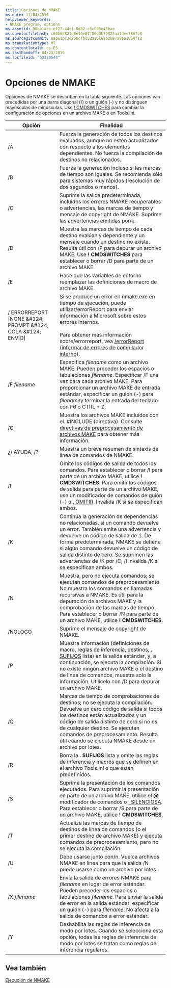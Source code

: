 ```yaml
---
title: Opciones de NMAKE
ms.date: 11/04/2016
helpviewer_keywords:
- NMAKE program, options
ms.assetid: 00ba1aec-ef27-44cf-8d82-c5c095e45bae
ms.openlocfilehash: c60b6d821d8e16e87f86e3b79825aa1dee7867c8
ms.sourcegitcommit: 0ab61bc3d2b6cfbd52a16c6ab2b97a8ea1864f12
ms.translationtype: MT
ms.contentlocale: es-ES
ms.lasthandoff: 04/23/2019
ms.locfileid: "62320544"
---
```

# <a name="nmake-options"></a>Opciones de NMAKE

Opciones de NMAKE se describen en la tabla siguiente. Las opciones van precedidas por una barra diagonal (/) o un guión (-) y no distinguen mayúsculas de minúsculas. Use [! CMDSWITCHES](makefile-preprocessing-directives.md) para cambiar la configuración de opciones en un archivo MAKE o en Tools.ini.

|Opción|Finalidad|
|------------|-------------|
|/A|Fuerza la generación de todos los destinos evaluados, aunque no estén actualizados con respecto a los elementos dependientes. No fuerza la compilación de destinos no relacionados.|
|/B|Fuerza la generación incluso si las marcas de tiempo son iguales. Se recomienda sólo para sistemas muy rápidos (resolución de dos segundos o menos).|
|/C|Suprime la salida predeterminada, incluidos los errores NMAKE recuperables o advertencias, las marcas de tiempo y mensaje de copyright de NMAKE. Suprime las advertencias emitidas por/k.|
|/D|Muestra las marcas de tiempo de cada destino evalúan y dependiente y un mensaje cuando un destino no existe. Resulta útil con /P para depurar un archivo MAKE. Use **! CMDSWITCHES** para establecer o borrar /D para parte de un archivo MAKE.|
|/E|Hace que las variables de entorno reemplazar las definiciones de macro de archivo MAKE.|
|/ ERRORREPORT [NONE &AMP;#124; PROMPT &AMP;#124; COLA &AMP;#124; ENVÍO]|Si se produce un error en nmake.exe en tiempo de ejecución, puede utilizar/errorReport para enviar información a Microsoft sobre estos errores internos.<br /><br /> Para obtener más información sobre/errorreport, vea [/errorReport (informar de errores de compilador interno)](errorreport-report-internal-compiler-errors.md).|
|/F *filename*|Especifica *filename* como un archivo MAKE. Pueden preceder los espacios o tabulaciones *filename*. Especificar /F una vez para cada archivo MAKE. Para proporcionar un archivo MAKE de entrada estándar, especificar un guión (-) para *filename*y terminar la entrada del teclado con F6 o CTRL + Z.|
|/G|Muestra los archivos MAKE incluidos con el. #INCLUDE (directiva).  Consulte [directivas de preprocesamiento de archivos MAKE](makefile-preprocessing-directives.md) para obtener más información.|
|¿/ AYUDA, /?|Muestra un breve resumen de sintaxis de línea de comandos de NMAKE.|
|/I|Omite los códigos de salida de todos los comandos. Para establecer o borrar /I para parte de un archivo MAKE, utilice **! CMDSWITCHES**. Para omitir los códigos de salida para parte de un archivo MAKE, use un modificador de comandos de guión (-) o [. OMITIR](dot-directives.md). Invalida /K si se especifican ambos.|
|/K|Continúa la generación de dependencias no relacionadas, si un comando devuelve un error. También emite una advertencia y devuelve un código de salida de 1. De forma predeterminada, NMAKE se detiene si algún comando devuelve un código de salida distinto de cero. Se suprimen las advertencias de /K por /C; /I invalida /K si se especifican ambos.|
|/N|Muestra, pero no ejecuta comandos; se ejecutan comandos de preprocesamiento. No muestra los comandos en llamadas recursivas a NMAKE. Es útil para la depuración de archivos MAKE y la comprobación de las marcas de tiempo. Para establecer o borrar /N para parte de un archivo MAKE, utilice **! CMDSWITCHES**.|
|/NOLOGO|Suprime el mensaje de copyright de NMAKE.|
|/P|Muestra información (definiciones de macro, reglas de inferencia, destinos, [. SUFIJOS](dot-directives.md) lista) en la salida estándar, y, a continuación, se ejecuta la compilación. Si no existe ningún archivo MAKE o el destino de línea de comandos, muestra solo la información. Utilícelo con /D para depurar un archivo MAKE.|
|/Q|Marcas de tiempo de comprobaciones de destinos; no se ejecuta la compilación. Devuelve un cero código de salida si todos los destinos están actualizados y un código de salida distinto de cero si no es de cualquier destino. Se ejecutan comandos de preprocesamiento. Resulta útil cuando se ejecuta NMAKE desde un archivo por lotes.|
|/R|Borra la **. SUFIJOS** lista y omite las reglas de inferencia y macros que se definen en el archivo Tools.ini o que están predefinidos.|
|/S|Suprime la presentación de los comandos ejecutados. Para suprimir la presentación en parte de un archivo MAKE, utilice el **\@** modificador de comandos o [. SILENCIOSA](dot-directives.md). Para establecer o borrar /S para parte de un archivo MAKE, utilice **! CMDSWITCHES**.|
|/T|Actualiza las marcas de tiempo de destinos de línea de comandos (o el primer destino de archivo MAKE) y ejecuta comandos de preprocesamiento, pero no se ejecuta la compilación.|
|/U|Debe usarse junto con/n. Vuelca archivos NMAKE en línea para que la salida /N puede usarse como un archivo por lotes.|
|/X *filename*|Envía la salida de errores NMAKE para *filename* en lugar de error estándar. Pueden preceder los espacios o tabulaciones *filename*. Para enviar la salida de error en la salida estándar, especificar un guión (-) para *filename*. No afecta a la salida de comandos a error estándar.|
|/Y|Deshabilita las reglas de inferencia de modo por lotes. Cuando se selecciona esta opción, todas las reglas de inferencia de modo por lotes se tratan como reglas de inferencia regulares.|

## <a name="see-also"></a>Vea también

[Ejecución de NMAKE](running-nmake.md)
